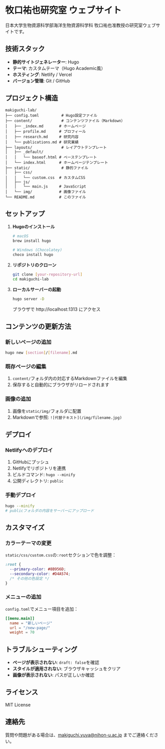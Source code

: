 # 牧口祐也研究室 ウェブサイト

日本大学生物資源科学部海洋生物資源科学科 牧口祐也准教授の研究室ウェブサイトです。

## 技術スタック

- **静的サイトジェネレーター**: Hugo
- **テーマ**: カスタムテーマ（Hugo Academic風）
- **ホスティング**: Netlify / Vercel
- **バージョン管理**: Git / GitHub

## プロジェクト構造

```
makiguchi-lab/
├── config.toml          # Hugo設定ファイル
├── content/             # コンテンツファイル（Markdown）
│   ├── _index.md       # ホームページ
│   ├── profile.md      # プロフィール
│   ├── research.md     # 研究内容
│   └── publications.md # 研究業績
├── layouts/             # レイアウトテンプレート
│   ├── _default/       
│   │   └── baseof.html # ベーステンプレート
│   └── index.html      # ホームページテンプレート
├── static/              # 静的ファイル
│   ├── css/
│   │   └── custom.css  # カスタムCSS
│   ├── js/
│   │   └── main.js     # JavaScript
│   └── img/            # 画像ファイル
└── README.md           # このファイル
```

## セットアップ

1. **Hugoのインストール**
   ```bash
   # macOS
   brew install hugo
   
   # Windows (Chocolatey)
   choco install hugo
   ```

2. **リポジトリのクローン**
   ```bash
   git clone [your-repository-url]
   cd makiguchi-lab
   ```

3. **ローカルサーバーの起動**
   ```bash
   hugo server -D
   ```
   ブラウザで http://localhost:1313 にアクセス

## コンテンツの更新方法

### 新しいページの追加
```bash
hugo new [section]/[filename].md
```

### 既存ページの編集
1. `content/`フォルダ内の対応するMarkdownファイルを編集
2. 保存すると自動的にブラウザがリロードされます

### 画像の追加
1. 画像を`static/img/`フォルダに配置
2. Markdownで参照: `![代替テキスト](/img/filename.jpg)`

## デプロイ

### Netlifyへのデプロイ

1. GitHubにプッシュ
2. Netlifyでリポジトリを連携
3. ビルドコマンド: `hugo --minify`
4. 公開ディレクトリ: `public`

### 手動デプロイ
```bash
hugo --minify
# publicフォルダの内容をサーバーにアップロード
```

## カスタマイズ

### カラーテーマの変更
`static/css/custom.css`の`:root`セクションで色を調整：
```css
:root {
  --primary-color: #8B956D;
  --secondary-color: #D4A574;
  /* その他の色設定 */
}
```

### メニューの追加
`config.toml`でメニュー項目を追加：
```toml
[[menu.main]]
  name = "新しいページ"
  url = "/new-page/"
  weight = 70
```

## トラブルシューティング

- **ページが表示されない**: `draft: false`を確認
- **スタイルが適用されない**: ブラウザキャッシュをクリア
- **画像が表示されない**: パスが正しいか確認

## ライセンス

MIT License

## 連絡先

質問や問題がある場合は、makiguchi.yuya@nihon-u.ac.jp までご連絡ください。